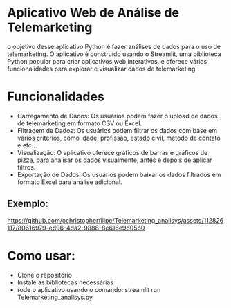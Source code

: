 # Aplicativo Web de Análise de Telemarketing

o objetivo desse aplicativo Python é fazer análises de dados para o uso de telemarketing. O aplicativo é construído usando o Streamlit, uma biblioteca Python popular para criar aplicativos web interativos, e oferece várias funcionalidades para explorar e visualizar dados de telemarketing.

# Funcionalidades

* Carregamento de Dados: Os usuários podem fazer o upload de dados de telemarketing em formato CSV ou Excel.
* Filtragem de Dados: Os usuários podem filtrar os dados com base em vários critérios, como idade, profissão, estado civil, método de contato e etc...
* Visualização: O aplicativo oferece gráficos de barras e gráficos de pizza, para analisar os dados visualmente, antes e depois de aplicar filtros.
* Exportação de Dados: Os usuários podem baixar os dados filtrados em formato Excel para análise adicional.

## Exemplo:



https://github.com/ochristopherfilipe/Telemarketing_analisys/assets/112826117/80616979-ed96-4da2-9888-8e616e9d05b0



# Como usar:

* Clone o repositório
* Instale as bibliotecas necessárias
* rode o aplicativo usando o comando: streamlit run Telemarketing_analisys.py

  

